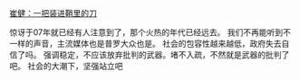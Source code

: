 [崔健：一把装进鞘里的刀](https://zqb.cyol.com/content/2007-10/31/content_1938441.htm)

惊讶于07年就已经有人注意到了，那个火热的年代已经远去。
我们不再能听到不一样的声音，主流媒体也是普罗大众也是。
社会的包容性越来越低，政府失去自信了吗。
强调稳定，不应该放弃批判的武器。堵不入疏，不然就是武器的批判了吧。
社会的大潮下，坚强站立吧